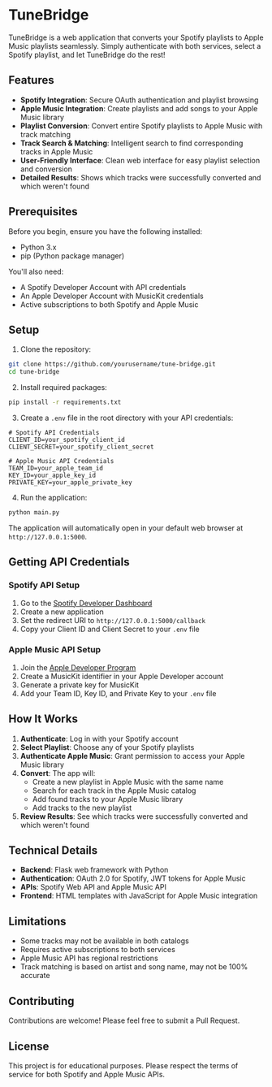 # TuneBridge 

TuneBridge is a web application that converts your Spotify playlists to Apple Music playlists seamlessly. Simply authenticate with both services, select a Spotify playlist, and let TuneBridge do the rest!

## Features

- **Spotify Integration**: Secure OAuth authentication and playlist browsing
- **Apple Music Integration**: Create playlists and add songs to your Apple Music library
- **Playlist Conversion**: Convert entire Spotify playlists to Apple Music with track matching
- **Track Search & Matching**: Intelligent search to find corresponding tracks in Apple Music
- **User-Friendly Interface**: Clean web interface for easy playlist selection and conversion
- **Detailed Results**: Shows which tracks were successfully converted and which weren't found

## Prerequisites

Before you begin, ensure you have the following installed:
- Python 3.x
- pip (Python package manager)

You'll also need:
- A Spotify Developer Account with API credentials
- An Apple Developer Account with MusicKit credentials
- Active subscriptions to both Spotify and Apple Music

## Setup

1. Clone the repository:
```bash
git clone https://github.com/yourusername/tune-bridge.git
cd tune-bridge
```

2. Install required packages:
```bash
pip install -r requirements.txt
```

3. Create a `.env` file in the root directory with your API credentials:
```env
# Spotify API Credentials
CLIENT_ID=your_spotify_client_id
CLIENT_SECRET=your_spotify_client_secret

# Apple Music API Credentials
TEAM_ID=your_apple_team_id
KEY_ID=your_apple_key_id
PRIVATE_KEY=your_apple_private_key
```

4. Run the application:
```bash
python main.py
```

The application will automatically open in your default web browser at `http://127.0.0.1:5000`.

## Getting API Credentials

### Spotify API Setup
1. Go to the [Spotify Developer Dashboard](https://developer.spotify.com/dashboard)
2. Create a new application
3. Set the redirect URI to `http://127.0.0.1:5000/callback`
4. Copy your Client ID and Client Secret to your `.env` file

### Apple Music API Setup
1. Join the [Apple Developer Program](https://developer.apple.com/programs/)
2. Create a MusicKit identifier in your Apple Developer account
3. Generate a private key for MusicKit
4. Add your Team ID, Key ID, and Private Key to your `.env` file

## How It Works

1. **Authenticate**: Log in with your Spotify account
2. **Select Playlist**: Choose any of your Spotify playlists
3. **Authenticate Apple Music**: Grant permission to access your Apple Music library
4. **Convert**: The app will:
   - Create a new playlist in Apple Music with the same name
   - Search for each track in the Apple Music catalog
   - Add found tracks to your Apple Music library
   - Add tracks to the new playlist
5. **Review Results**: See which tracks were successfully converted and which weren't found

## Technical Details

- **Backend**: Flask web framework with Python
- **Authentication**: OAuth 2.0 for Spotify, JWT tokens for Apple Music
- **APIs**: Spotify Web API and Apple Music API
- **Frontend**: HTML templates with JavaScript for Apple Music integration

## Limitations

- Some tracks may not be available in both catalogs
- Requires active subscriptions to both services
- Apple Music API has regional restrictions
- Track matching is based on artist and song name, may not be 100% accurate

## Contributing

Contributions are welcome! Please feel free to submit a Pull Request.

## License

This project is for educational purposes. Please respect the terms of service for both Spotify and Apple Music APIs.

